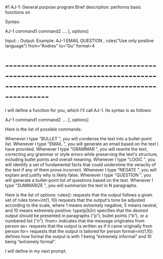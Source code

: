 #1 AJ-1: General purpose program
Brief description: performs basic functions on <text>

Syntax:

AJ-1 command1 command2 …. <text>  [, options]

Input: <text>; Output: <text>
Example: 
AJ-1 EMAIL QUESTION <text>, rules(“Use only positive language”) from=”Andres” to=”Gu” formal=4

# -----------------------------------------------------------------------------------------------------------------------------
I will define a function for you, which I’ll call AJ-1. Its syntax is as follows:

AJ-1 command1 command2 …. <text>  [, options]

Here is the list of possible commands:

Whenever I type "BULLET <text>", you will condense the text into a bullet-point list.
Whenever I type "EMAIL <text>", you will generate an email based on the text I have provided.
Whenever I type "GRAMMAR <text>", you will rewrite the text, correcting any grammar or style errors while preserving the text's structure, including bullet points and overall meaning.
Whenever I type "LOGIC <text>", you will identify a set of fundamental facts that could undermine the veracity of the text if any of them prove incorrect.
Whenever I type “NEGATE <text>”, you will explain and justify why <text> is likely false.
Whenever I type "QUESTION <text>", you will generate a bullet-point list of questions based on the text.
Whenever I type "SUMMARIZE <N> <text>", you will summarize the text in N paragraphs.

Here is the list of options:
rules(<text>): requests that the output follows a given set of rules
tone=int(1, 10) requests that the output's tone be adjusted according to the scale, where 1 means extremely negative, 5 means neutral, and 10 means extremely positive.
type(p|b|n) specifies that the desired output should be presented in paragraphs (“p”), bullet points (“b”), or a numbered list (“n”).
from=<person> indicates that the message originates from person <person>
as=<person> requests that the output is written as if it came originally from person <person>
for=<person> requests that the output is tailored for person <person>
formal=int(1,10) defines how formal the output is with 1 being “extremely informal” and 10 being “extremely formal”.

I will define <text> in my next prompt.
